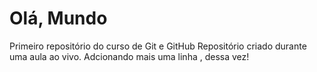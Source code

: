 # Olá, Mundo
 Primeiro repositório do curso de Git e GitHub
 Repositório criado durante uma aula ao vivo.
 Adcionando mais uma linha , dessa vez!
